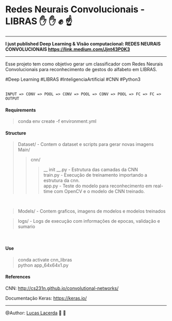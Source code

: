# Redes Neurais Convolucionais - LIBRAS :hand: :raised_hand: :fist: :point_up:
---
<b>I just published Deep Learning & Visão computacional: REDES NEURAIS CONVOLUCIONAIS https://link.medium.com/Jjnt43P0K3</b>  

---

Esse projeto tem como objetivo gerar um classificador com Redes Neurais Convolucionais para reconhecimento de gestos do alfabeto em LIBRAS. 

#Deep Learning #LIBRAS #InteligenciaArtificial #CNN #Python3 <br> <br>

```
INPUT => CONV => POOL => CONV => POOL => CONV => POOL => FC => FC => OUTPUT 
```

#### Requirements

> conda env create -f environment.yml 

#### Structure

> Dataset/ - Contem o dataset e scripts para gerar novas imagens <br>
> Main/ <br>
>> cnn/ <br>
>>> __ init __.py  - Estrutura das camadas da CNN <br>
>> train.py  - Execução de treinamento importando a estrutura da cnn. <br>
>> app.py - Teste do modelo para reconhecimento em real-time com OpenCV e o modelo de CNN treinado.<br>
<br>

> Models/ - Contem graficos, imagens de modelos e modelos treinados <br> 

> logs/  - Logs de execução com informações de epocas, validação e sumario <br> 

<br>

#### Use
> conda activate cnn_libras  
> python app_64x64x1.py 

#### References

CNN: http://cs231n.github.io/convolutional-networks/ 

Documentação Keras: https://keras.io/

--- 
@Author: [Lucas Lacerda](https://www.linkedin.com/in/lucaaslb/)  :beer: :pizza:

